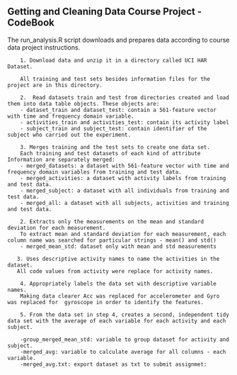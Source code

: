## Getting and Cleaning Data Course Project - CodeBook

The run_analysis.R script downloads and prepares data according to course data project instructions.

        1. Download data and unzip it in a directory called UCI HAR Dataset.
        
        All training and test sets besides information files for the project are in this directory.
        
        2.  Read datasets train and test from directories created and load them into data table objects. These objects are:
        - dataset_train and dataset_test: contain a 561-feature vector with time and frequency domain variable.
        - activities_train and activities_test: contain its activity label
        - subject_train and subject_test: contain identifier of the subject who carried out the experiment.

        3. Merges training and the test sets to create one data set.
        Each training and test datasets of each kind of attribute Information are separately merged:
        - merged_datasets: a dataset with 561-feature vector with time and frequency domain variables from training and test data.
        - merged_activities: a dataset with activity labels from training and test data.
        - merged_subject: a dataset with all individuals from training and test data.
        - merged_all: a dataset with all subjects, activities and training and test data.
        
        2. Extracts only the measurements on the mean and standard deviation for each measurement.
        To extract mean and standard deviation for each measurement, each column name was searched for particular strings - mean() and std() 
        - merged_mean_std: dataset only with mean and std measurements
        
       3. Uses descriptive activity names to name the activities in the dataset.
       All code values from activity were replace for activity names.

        4. Appropriately labels the data set with descriptive variable names.
        Making data clearer Acc was replaced for accelerometer and Gyro was replaced for  gyroscope in order to identify the features.
        
        5. From the data set in step 4, creates a second, independent tidy data set with the average of each variable for each activity and each subject.
        
        -group_merged_mean_std: variable to group dataset for activity and subject.
        -merged_avg: variable to calculate average for all columns - each variable.
        -merged_avg.txt: export dataset as txt to submit assignmet:
        
